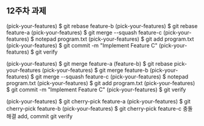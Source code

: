 ## 12주차 과제
(pick-your-features)
$ git rebase feature-b
(pick-your-features)
$ git rebase feature-a
(pick-your-features)
$ git merge --squash feature-c
(pick-your-features)
$ notepad program.txt
(pick-your-features)
$ git add program.txt
(pick-your-features)
$ git commit -m "Implement Feature C"
(pick-your-features)
$ git verify

(pick-your-features)
$ git merge feature-a
(feature-b)
$ git rebase pick-your-features
(pick-your-features)
$ git merge feature-b
(pick-your-features)
$ git merge --squash feature-c
(pick-your-features)
$ notepad program.txt
(pick-your-features)
$ git add program.txt
(pick-your-features)
$ git commit -m "Implement Feature C"
(pick-your-features)
$ git verify

(pick-your-features)
$ git cherry-pick feature-a
(pick-your-features)
$ git cherry-pick feature-b
(pick-your-features)
$ git cherry-pick feature-c
충돌 해결
add, commit
git verify

